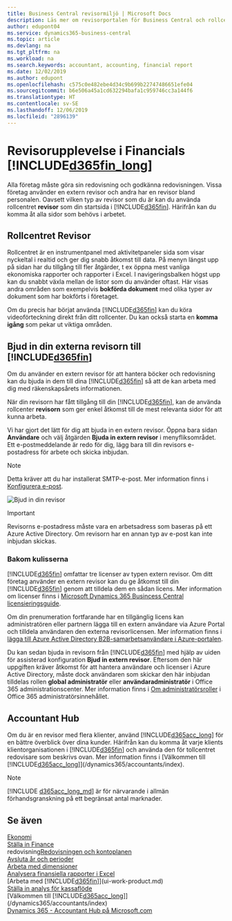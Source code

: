 ```yaml
---
title: Business Central revisormiljö | Microsoft Docs
description: Läs mer om revisorportalen för Business Central och rollcentret för revisor som stöder interna och externa revisorer i kundföretaget.
author: edupont04
ms.service: dynamics365-business-central
ms.topic: article
ms.devlang: na
ms.tgt_pltfrm: na
ms.workload: na
ms.search.keywords: accountant, accounting, financial report
ms.date: 12/02/2019
ms.author: edupont
ms.openlocfilehash: c575c0e482ebe4d34c9b699b22747486651efe04
ms.sourcegitcommit: b6e506a45a1cd632294bafa1c959746cc3a144f6
ms.translationtype: HT
ms.contentlocale: sv-SE
ms.lasthandoff: 12/06/2019
ms.locfileid: "2896139"
---
```

# <a name="accountant-experiences-in-included365fin_longincludesd365fin_long_mdmd"></a>Revisorupplevelse i Financials [!INCLUDE[d365fin_long](includes/d365fin_long_md.md)]
Alla företag måste göra sin redovisning och godkänna redovisningen. Vissa företag använder en extern revisor och andra har en revisor bland personalen. Oavsett vilken typ av revisor som du är kan du använda rollcentret **revisor** som din startsida i [!INCLUDE[d365fin](includes/d365fin_md.md)]. Härifrån kan du komma åt alla sidor som behövs i arbetet.  

## <a name="accountant-role-center"></a>Rollcentret Revisor
Rollcentret är en instrumentpanel med aktivitetpaneler sida som visar nyckeltal i realtid och ger dig snabb åtkomst till data. På menyn längst upp på sidan har du tillgång till fler åtgärder, t ex öppna mest vanliga ekonomiska rapporter och rapporter i Excel. I navigeringsbalken högst upp kan du snabbt växla mellan de listor som du använder oftast. Här visas andra områden som exempelvis **bokförda dokument** med olika typer av dokument som har bokförts i företaget.  

Om du precis har börjat använda [!INCLUDE[d365fin](includes/d365fin_md.md)] kan du köra videoförteckning direkt från ditt rollcenter. Du kan också starta en **komma igång** som pekar ut viktiga områden.  

## <a name="inviteaccountant"></a>Bjud in din externa revisorn till [!INCLUDE[d365fin](includes/d365fin_md.md)]
Om du använder en extern revisor för att hantera böcker och redovisning kan du bjuda in dem till dina [!INCLUDE[d365fin](includes/d365fin_md.md)] så att de kan arbeta med dig med räkenskapsårets informationen.

När din revisorn har fått tillgång till din [!INCLUDE[d365fin](includes/d365fin_md.md)], kan de använda rollcenter **revisorn** som ger enkel åtkomst till de mest relevanta sidor för att kunna arbeta.  

Vi har gjort det lätt för dig att bjuda in en extern revisor. Öppna bara sidan **Användare** och välj åtgärden **Bjuda in extern revisor** i menyfliksområdet. Ett e-postmeddelande är redo för dig, lägg bara till din revisors e-postadress för arbete och skicka inbjudan.  
> [!Note]  
> Detta kräver att du har installerat SMTP-e-post. Mer information finns i [Konfigurera e-post](admin-how-setup-email.md).   

![Bjud in din revisor](./media/finance-invite-accountant/invite-accountant.png)

> [!IMPORTANT]  
> Revisorns e-postadress måste vara en arbetsadress som baseras på ett Azure Active Directory. Om revisorn har en annan typ av e-post kan inte inbjudan skickas.  

### <a name="behind-the-scenes"></a>Bakom kulisserna
[!INCLUDE[d365fin](includes/d365fin_md.md)] omfattar tre licenser av typen extern revisor. Om ditt företag använder en extern revisor kan du ge åtkomst till din [!INCLUDE[d365fin](includes/d365fin_md.md)] genom att tilldela dem en sådan licens. Mer information om licenser finns i [Microsoft Dynamics 365 Busincess Central licensieringsguide](https://go.microsoft.com/fwlink/?LinkId=871590). 

Om din prenumeration fortfarande har en tillgänglig licens kan administratören eller partnern lägga till en extern användare via Azure Portal och tilldela användaren den externa revisorlicensen. Mer information finns i [lägga till Azure Active Directory B2B-samarbetsanvändare i Azure-portalen](/azure/active-directory/b2b/add-users-administrator).

Du kan sedan bjuda in revisorn från [!INCLUDE[d365fin](includes/d365fin_md.md)] med hjälp av uiden för assisterad konfiguration **Bjud in extern revisor**. Eftersom den här uppgiften kräver åtkomst för att hantera användare och licenser i Azure Active Directory, måste dock användaren som skickar den här inbjudan tilldelas rollen **global administratör** eller **användaradministratör** i Office 365 administrationscenter. Mer information finns i [Om administratörsroller](/office365/admin/add-users/about-admin-roles) i Office 365 administratörsinnehållet. 

## <a name="accountant-hub"></a>Accountant Hub
Om du är en revisor med flera klienter, använd [!INCLUDE[d365acc_long](includes/d365acc_long_md.md)] för en bättre överblick över dina kunder. Härifrån kan du komma åt varje klients klientorganisationen i [!INCLUDE[d365fin](includes/d365fin_md.md)] och använda den för tollcentret redovisare som beskrivs ovan. Mer information finns i [Välkommen till [!INCLUDE[d365acc_long](includes/d365acc_long_md.md)]](/dynamics365/accountants/index).  

> [!NOTE]
> [!INCLUDE [d365acc_long_md](includes/d365acc_long_md.md)] är för närvarande i allmän förhandsgranskning på ett begränsat antal marknader.

## <a name="see-also"></a>Se även
[Ekonomi](finance.md)  
[Ställa in Finance](finance-setup-finance.md)  
redovisning[Redovisningen och kontoplanen](finance-general-ledger.md)  
[Avsluta år och perioder](year-close-years-periods.md)  
[Arbeta med dimensioner](finance-dimensions.md)  
[Analysera finansiella rapporter i Excel](finance-analyze-excel.md)  
[Arbeta med [!INCLUDE[d365fin](includes/d365fin_md.md)]](ui-work-product.md)  
[Ställa in analys för kassaflöde](finance-setup-cash-flow-analyses.md)  
[Välkommen till [!INCLUDE[d365acc_long](includes/d365acc_long_md.md)]](/dynamics365/accountants/index)  
[Dynamics 365 - Accountant Hub på Microsoft.com](https://www.microsoft.com/dynamics365/financial-insights-for-accountants)  
